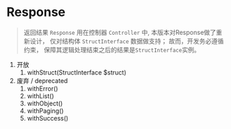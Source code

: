 # Response

> 返回结果 `Response` 用在控制器 `Controller` 中, 
本版本对Response做了重新设计，
仅对结构体 `StructInterface` 数据做支持；
故而，开发务必遵循约束，
保障其逻辑处理结束之后的结果是`StructInterface`实例。


1. 开放
    1. withStruct(StructInterface $struct)
1. 废弃 / deprecated
    1. withError()
    1. withList()
    1. withObject()
    1. withPaging()
    1. withSuccess()


